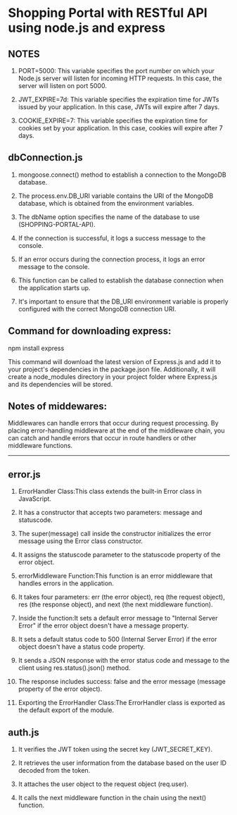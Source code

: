 <h1>Shopping Portal with RESTful API using node.js and express</h1>

NOTES
-------
1. PORT=5000: This variable specifies the port number on which your Node.js server will listen for incoming HTTP requests. In this case, the server will listen on port 5000.<br>
2. JWT_EXPIRE=7d: This variable specifies the expiration time for JWTs issued by your application. In this case, JWTs will expire after 7 days.

3. COOKIE_EXPIRE=7: This variable specifies the expiration time for cookies set by your application. In this case, cookies will expire after 7 days.

dbConnection.js
----------------
1. mongoose.connect() method to establish a connection to the MongoDB database.

2. The process.env.DB_URI variable contains the URI of the MongoDB database, which is obtained from the environment variables.

3. The dbName option specifies the name of the database to use (SHOPPING-PORTAL-API).

4. If the connection is successful, it logs a success message to the console.

5. If an error occurs during the connection process, it logs an error message to the console.

6. This function can be called to establish the database connection when the application starts up.

7. It's important to ensure that the DB_URI environment variable is properly configured with the correct MongoDB connection URI.


Command for downloading express:
--------------------------------------

npm install express

This command will download the latest version of Express.js and add it to your project's dependencies in the package.json file. Additionally, it will create a node_modules directory in your project folder where Express.js and its dependencies will be stored.



Notes of middewares: 
---------------------
Middlewares can handle errors that occur during request processing. By placing error-handling middleware at the end of the middleware chain, you can catch and handle errors that occur in route handlers or other middleware functions.


---------------------------------
error.js
------------
1. ErrorHandler Class:This class extends the built-in Error class in JavaScript.

2. It has a constructor that accepts two parameters: message and statuscode.

3. The super(message) call inside the constructor initializes the error message using the Error class constructor.

4. It assigns the statuscode parameter to the statuscode property of the error object.

5. errorMiddleware Function:This function is an error middleware that handles errors in the application.

6. It takes four parameters: err (the error object), req (the request object), res (the response object), and next (the next middleware function).

7. Inside the function:It sets a default error message to "Internal Server Error" if the error object doesn't have a message property.

8. It sets a default status code to 500 (Internal Server Error) if the error object doesn't have a status code property.

9. It sends a JSON response with the error status code and message to the client using res.status().json() method.

10. The response includes success: false and the error message (message property of the error object).

11. Exporting the ErrorHandler Class:The ErrorHandler class is exported as the default export of the module.


auth.js
--------------
1. It verifies the JWT token using the secret key (JWT_SECRET_KEY).

2. It retrieves the user information from the database based on the user ID decoded from the token.

3. It attaches the user object to the request object (req.user).

4. It calls the next middleware function in the chain using the next() function.

